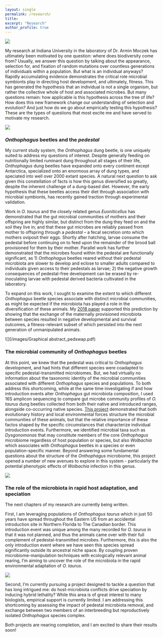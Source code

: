 ```yaml
---
layout: single
permalink: /research/
title:
excerpt: "Research"
author_profile: true
---
```


![](/images/research_cows.jpeg)

My research at Indiana University in the laboratory of Dr. Armin Moczek has ultimately been motivated by one question: where does biodiversity come from? Usually, we answer this question by talking about the appearance, selection for, and fixation of random mutations over countless generations of individuals within a population. But what is an individual anyways? Rapidly accumulating evidence demonstrates the critical role microbial symbionts play in directing host development, and ultimately, fitness. This has generated the hypothesis that an individual is not a single organism, but rather the collective whole of host and associated microbes. But many questions remain: how applicable is this hypothesis across the tree of life? How does this new framework change our understanding of selection and evolution? And just how do we go about empirically testing this hypothesis?
These are the types of questions that most excite me and have served to motivate my research.

![](/images/showingflynnbeetles.jpg)

### *Onthophagus* beetles and the *pedestal*

My current study system, the *Onthophagus* dung beetle, is one uniquely suited to address my questions of interest. Despite generally feeding on nutritionally limited ruminant dung throughout all stages of their life, *Onthophagus* dung beetles have expanded onto every continent except Antarctica, specialized onto an enormous array of dung types, and speciated into well over 2000 extant species. A natural next question to ask given this constellation of facts is how this genus diversified so greatly, despite the inherent challenge of a dung-based diet. However, the early hypothesis that these beetles access their diet through association with microbial symbionts, has recently gained traction through experimental validation.

Work in *O. taurus* and the closely related genus *Euoniticellus* has demonstrated that the gut microbial communities of mothers and their offspring are highly similar, but distinct from the dung they feed on and the soil they live in; and that these gut microbes are reliably passed from mother to offspring through a *pedestal* – a fecal secretion onto which mothers oviposit their eggs. Shortly after hatching, larvae consume the pedestal before continuing on to feed upon the remainder of the brood ball provisioned for them by their mother. Parallel work has further demonstrated that the microbes found within the pedestal are functionally significant, as 1) *Onthophagus* beetles reared without their pedestal microbiota are slower to develop and eclose to smaller adults compared to individuals given access to their pedestals as larvae; 2) the negative growth consequences of pedestal-free development can be erased by re-inoculating larvae with pedestal derived bacteria cultivated in the laboratory.

To expand on this work, I sought to examine the extent to which different *Onthophagus* beetle species associate with distinct microbial communities, as might be expected if the microbiota has played a role in the diversification of these animals. My [2018 paper](http://erikpark.github.io/files/2018-Transgenerational-developmental-effects-of-species-specific-maternally-transmitted-microbiota-in-Onthophagus-dung-beetles.pdf) supported this prediction by showing that the exchange of the maternally provisioned microbiota between species resulted in negative developmental and survival outcomes, a fitness-relevant subset of which persisted into the next generation of unmanipulated animals.

![](/images/Graphical abstract_pedswap.pdf)

### The microbial community of *Onthophagus* beetles

At this point, we knew that the pedestal was critical to *Onthophagus* development, and had hints that different species were coadapted to specific pedestal-transmitted microbiomes. But, we had virtually no information about the taxonomic identity of the microbial communities associated with different *Onthophagus* species and populations. To both address this shortcoming, while at the same time investigating if and how introduction events alter *Onthophagus* gut microbiota composition, I used 16S amplicon sequencing to compare gut microbe community profiles of *O. taurus* dung beetles collected from both their native and introduced ranges, alongside co-occurring native species. [This project](http://erikpark.github.io/files/Parker2020_Article_MyMicrobiomeWouldWalk10000Mile.pdf) demonstrated that both evolutionary history and local environmental forces structure the microbial communities of these animals, but that the relative importance of these factos shaped by the specific circumstances that characterize individual introduction events. Furthermore, we identified microbial taxa such as *Dysgonomonas* that may constitute members of the core *Onthophagus* microbiome regardless of host population or species, but also *Wolbachia* which associates with *Onthophagus* beetles in a species or even population-specific manner. Beyond answering some fundamental questions about the structure of the *Onthophagus* microbiome, this project opened a number of new avenues to explore in this system - particularly the potential phenotypic effects of *Wolbachia* infection in this genus.

![](/images/world.png)

### The role of the microbiota in rapid host adaptation, and speciation

The next chapters of my research are currently being written.

First, I am leveraging populations of *Onthophagus taurus* which in just 50 years have spread throughout the Eastern US from an accidental introduction site in Northern Florida to The Canadian border. This introduction event was unique among the many recorded for *O. taurus* in that it was not planned, and thus the animals came over with their full complement of pedestal-transmitted microbes. Furthermore, this is also the only introduction event where we have seen this species spread significantly outside its ancestral niche space. By coupling proven microbiome-manipulation techniques with ecologically relevant animal rearing, I’m aiming to uncover the role of the microbiota in the rapid environmental adaptation of *O. taurus*.

![](/images/MIXFL.png)

Second, I’m currently pursuing a project designed to tackle a question that has long intrigued me: do host-microbiota conflicts drive speciation by inducing hybrid lethality? While this area is of great interest to many biologists, empirical support is currently limited. I am addressing this shortcoming by assessing the impact of pedestal microbiota removal, and exchange between two members of an interbreeding but reproductively isolated *Onthophagus* species complex.

Both projects are nearing completion, and I am excited to share their results soon!
